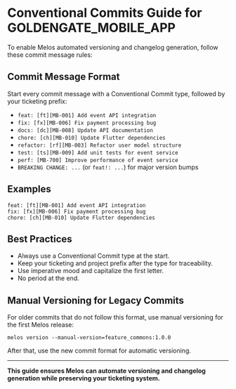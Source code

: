 # Conventional Commits Guide for GOLDENGATE_MOBILE_APP

To enable Melos automated versioning and changelog generation, follow these commit message rules:

## Commit Message Format

Start every commit message with a Conventional Commit type, followed by your ticketing prefix:

- `feat: [ft][MB-001] Add event API integration`
- `fix: [fx][MB-006] Fix payment processing bug`
- `docs: [dc][MB-008] Update API documentation`
- `chore: [ch][MB-010] Update Flutter dependencies`
- `refactor: [rf][MB-003] Refactor user model structure`
- `test: [ts][MB-009] Add unit tests for event service`
- `perf: [MB-700] Improve performance of event service`
- `BREAKING CHANGE: ...` (or `feat!: ...`) for major version bumps

## Examples

```
feat: [ft][MB-001] Add event API integration
fix: [fx][MB-006] Fix payment processing bug
chore: [ch][MB-010] Update Flutter dependencies
```

## Best Practices

- Always use a Conventional Commit type at the start.
- Keep your ticketing and project prefix after the type for traceability.
- Use imperative mood and capitalize the first letter.
- No period at the end.

## Manual Versioning for Legacy Commits

For older commits that do not follow this format, use manual versioning for the first Melos release:

```
melos version --manual-version=feature_commons:1.0.0
```

After that, use the new commit format for automatic versioning.

---

**This guide ensures Melos can automate versioning and changelog generation while preserving your ticketing system.**
